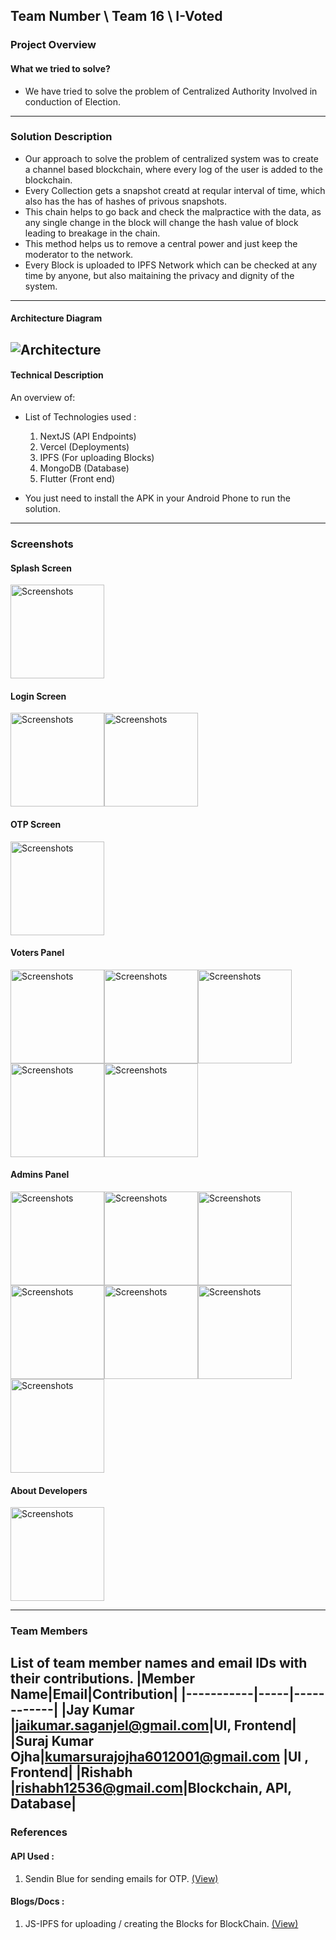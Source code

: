 ## Team Number \ Team 16 \ I-Voted

### Project Overview

#### What we tried to solve?

* We have tried to solve the problem of Centralized Authority Involved in conduction of Election.
---
### Solution Description

* Our approach to solve the problem of centralized system was to create a channel based blockchain, where every log of the user is added to the blockchain.
* Every Collection gets a snapshot creatd at reqular interval of time, which also has the has of hashes of privous snapshots.
* This chain helps to go back and check the malpractice with the data, as any single change in the block will change the hash value of block leading to breakage in the chain.
* This method helps us to remove a central power and just keep the moderator to the network.
* Every Block is uploaded to IPFS Network which can be checked at any time by anyone, but also maitaining the privacy and dignity of the system.
---
#### Architecture Diagram

![Architecture](https://raw.githubusercontent.com/jaykumarM5/Adrishta-Hackathon-Template/master/res/Architecture.png?raw=true "Architecture")
---
#### Technical Description

An overview of:
* List of Technologies used :
  1) NextJS (API Endpoints)
  2) Vercel (Deployments)
  3) IPFS (For uploading Blocks)
  4) MongoDB (Database)
  5) Flutter (Front end)

* You just need to install the APK in your Android Phone to run the solution.
---
### Screenshots

#### Splash Screen
<img src="res/12.JPG?raw=true" width="150" alt="Screenshots">

#### Login Screen
<img src="res/11.JPG?raw=true" width="150" alt="Screenshots"><img src="res/13.JPG?raw=true" width="150" alt="Screenshots">

#### OTP Screen
<img src="res/14.JPG?raw=true" width="150" alt="Screenshots">

#### Voters Panel
<img src="res/16.JPG?raw=true" width="150" alt="Screenshots"><img src="res/1.JPG?raw=true" width="150" alt="Screenshots"><img src="res/2.JPG?raw=true" width="150" alt="Screenshots"><img src="res/10.JPG?raw=true" width="150" alt="Screenshots"><img src="res/17.JPG?raw=true" width="150" alt="Screenshots">

#### Admins Panel
<img src="res/3.JPG?raw=true" width="150" alt="Screenshots"><img src="res/4.JPG?raw=true" width="150" alt="Screenshots"><img src="res/5.JPG?raw=true" width="150" alt="Screenshots"><img src="res/6.JPG?raw=true" width="150" alt="Screenshots"><img src="res/7.JPG?raw=true" width="150" alt="Screenshots"><img src="res/8.JPG?raw=true" width="150" alt="Screenshots"><img src="res/9.JPG?raw=true" width="150" alt="Screenshots">

#### About Developers
<img src="res/15.JPG?raw=true" width="150" alt="Screenshots">



---
### Team Members
List of team member names and email IDs with their contributions.
|Member Name|Email|Contribution|
|-----------|-----|------------|
|Jay Kumar |jaikumar.saganjel@gmail.com|UI, Frontend|
|Suraj Kumar Ojha|kumarsurajojha6012001@gmail.com |UI , Frontend|
|Rishabh |rishabh12536@gmail.com|Blockchain, API, Database|
---
### References

#### API Used :
1) Sendin Blue for sending emails for OTP. <a href="https://sendinblue.com" target="_blank">(View)</a>

#### Blogs/Docs : 
1) JS-IPFS for uploading / creating the Blocks for BlockChain. <a href="https://js.ipfs.io/" target="_blank">(View)</a>
